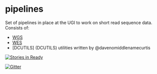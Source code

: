 # pipelines

Set of pipelines in place at the UGI to work on short read sequence data.
Consists of:

* [WGS](WGS)
* [WES](WES)
* [DCUTILS] (DCUTILS) utilities written by @davenomiddlenamecurtis



[![Stories in Ready](https://badge.waffle.io/pontikos/pipelines.png?label=ready&title=Ready)](http://waffle.io/pontikos/pipelines)

[![Gitter](https://badges.gitter.im/Join%20Chat.svg)](https://gitter.im/vplagnol/pipelines?utm_source=badge&utm_medium=badge&utm_campaign=pr-badge)
